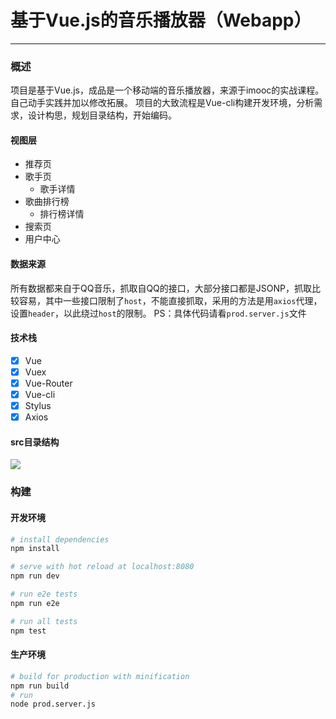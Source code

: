 # 基于Vue.js的音乐播放器（Webapp）

--------
### 概述
项目是基于Vue.js，成品是一个移动端的音乐播放器，来源于imooc的实战课程。自己动手实践并加以修改拓展。
项目的大致流程是Vue-cli构建开发环境，分析需求，设计构思，规划目录结构，开始编码。
#### 视图层
> 
* 推荐页
* 歌手页
	* 歌手详情
* 歌曲排行榜
	* 排行榜详情
* 搜索页
* 用户中心

#### 数据来源
所有数据都来自于QQ音乐，抓取自QQ的接口，大部分接口都是JSONP，抓取比较容易，其中一些接口限制了`host`，不能直接抓取，采用的方法是用`axios`代理，设置`header`，以此绕过`host`的限制。
PS：具体代码请看`prod.server.js`文件

#### 技术栈
> 
* [x] Vue
* [x] Vuex
* [x] Vue-Router
* [x] Vue-cli
* [x] Stylus
* [x] Axios

#### src目录结构
![](https://oc1gyfe6q.qnssl.com/17-7-27/30352734.jpg)
### 构建
#### 开发环境

``` bash
# install dependencies
npm install

# serve with hot reload at localhost:8080
npm run dev

# run e2e tests
npm run e2e

# run all tests
npm test
```

#### 生产环境

``` bash
# build for production with minification
npm run build
# run
node prod.server.js
```
